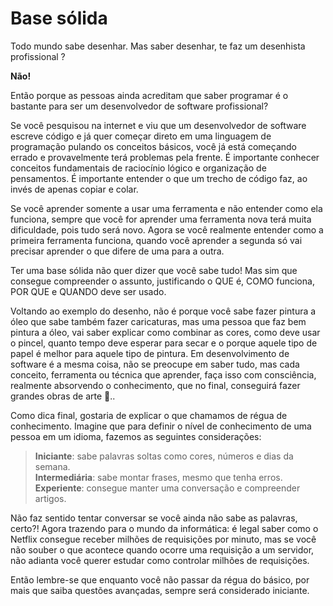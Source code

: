# Base sólida
Todo mundo sabe desenhar. Mas saber desenhar, te faz um desenhista profissional ?

**Não!**

Então porque as pessoas ainda acreditam que saber programar é o bastante para ser um desenvolvedor de software profissional?


Se você pesquisou na internet e viu que um desenvolvedor de software escreve código e já quer começar direto em uma linguagem de programação pulando os conceitos básicos, você já está começando errado e provavelmente terá problemas pela frente. É importante conhecer conceitos fundamentais de raciocínio lógico e organização de pensamentos. É importante entender o que um trecho de código faz, ao invés de apenas copiar e colar.

Se você aprender somente a usar uma ferramenta e não entender como ela funciona, sempre que você for aprender uma ferramenta nova terá muita dificuldade, pois tudo será novo. Agora se você realmente entender como a primeira ferramenta funciona, quando você aprender a segunda só vai precisar aprender o que difere de uma para a outra.

Ter uma base sólida não quer dizer que você sabe tudo! Mas sim que consegue compreender o assunto, justificando o QUE é, COMO funciona, POR QUE e QUANDO deve ser usado.

Voltando ao exemplo do desenho, não é porque você sabe fazer pintura a óleo que sabe também fazer caricaturas, mas uma pessoa que faz bem pintura a óleo, vai saber explicar como combinar as cores, como deve usar o pincel, quanto tempo deve esperar para secar e o porque aquele tipo de papel é melhor para aquele tipo de pintura. Em desenvolvimento de software é a mesma coisa, não se preocupe em saber tudo, mas cada conceito, ferramenta ou técnica que aprender, faça isso com consciência, realmente absorvendo o conhecimento, que no final, conseguirá fazer grandes obras de arte 🎨.. 

Como dica final, gostaria de explicar o que chamamos de régua de conhecimento. Imagine que para definir o nível de conhecimento de uma pessoa em um idioma, fazemos as seguintes considerações:

 > **Iniciante**: sabe palavras soltas como cores, números e dias da semana. </br>
 > **Intermediária**: sabe montar frases, mesmo que tenha erros.</br>
 > **Experiente**: consegue manter uma conversação e compreender artigos.</br>
 
Não faz sentido tentar conversar se você ainda não sabe as palavras, certo?! Agora trazendo para o mundo da informática: é legal saber como o Netflix consegue receber milhões de requisições por minuto, mas se você não souber o que acontece quando ocorre uma requisição a um servidor, não adianta você querer estudar como controlar milhões de requisições.  

Então lembre-se que enquanto você não passar da régua do básico, por mais que saiba questões avançadas, sempre será considerado iniciante.
